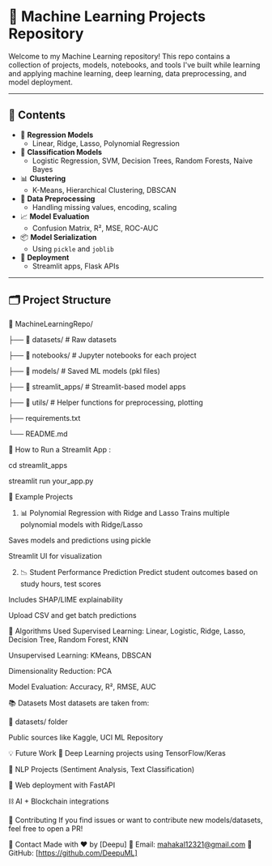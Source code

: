 # 🤖 Machine Learning Projects Repository

Welcome to my Machine Learning repository! This repo contains a collection of projects, models, notebooks, and tools I've built while learning and applying machine learning, deep learning, data preprocessing, and model deployment.

---

## 📌 Contents

- 🔢 **Regression Models**
  - Linear, Ridge, Lasso, Polynomial Regression
- 🧠 **Classification Models**
  - Logistic Regression, SVM, Decision Trees, Random Forests, Naive Bayes
- 📊 **Clustering**
  - K-Means, Hierarchical Clustering, DBSCAN
- 🧹 **Data Preprocessing**
  - Handling missing values, encoding, scaling
- 📈 **Model Evaluation**
  - Confusion Matrix, R², MSE, ROC-AUC
- 📦 **Model Serialization**
  - Using `pickle` and `joblib`
- 🚀 **Deployment**
  - Streamlit apps, Flask APIs

---

## 🗂 Project Structure

📁 MachineLearningRepo/

├── 📁 datasets/ # Raw datasets

├── 📁 notebooks/ # Jupyter notebooks for each project

├── 📁 models/ # Saved ML models (pkl files)

├── 📁 streamlit_apps/ # Streamlit-based model apps

├── 📁 utils/ # Helper functions for preprocessing, plotting

├── requirements.txt

└── README.md

🚀 How to Run a Streamlit App : 

cd streamlit_apps

streamlit run your_app.py

📁 Example Projects
1. 📊 Polynomial Regression with Ridge and Lasso
Trains multiple polynomial models with Ridge/Lasso

Saves models and predictions using pickle

Streamlit UI for visualization

2. 📉 Student Performance Prediction
Predict student outcomes based on study hours, test scores

Includes SHAP/LIME explainability

Upload CSV and get batch predictions

🧠 Algorithms Used
Supervised Learning: Linear, Logistic, Ridge, Lasso, Decision Tree, Random Forest, KNN

Unsupervised Learning: KMeans, DBSCAN

Dimensionality Reduction: PCA

Model Evaluation: Accuracy, R², RMSE, AUC

📚 Datasets
Most datasets are taken from:

📁 datasets/ folder

Public sources like Kaggle, UCI ML Repository

💡 Future Work
🧠 Deep Learning projects using TensorFlow/Keras

🧾 NLP Projects (Sentiment Analysis, Text Classification)

🧱 Web deployment with FastAPI

⛓️ AI + Blockchain integrations

🤝 Contributing
If you find issues or want to contribute new models/datasets, feel free to open a PR!


📧 Contact
Made with ❤️ by [Deepu]
📩 Email: mahakal12321@gmail.com
🐙 GitHub: [https://github.com/DeepuML]



